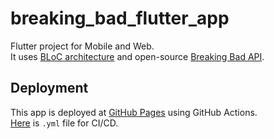 # breaking_bad_flutter_app

Flutter project for Mobile and Web.  
It uses [BLoC architecture](https://bloclibrary.dev) and open-source [Breaking Bad API](https://breakingbadapi.com/).

## Deployment

This app is deployed at [GitHub Pages](https://grafovdenis.github.io/breaking_bad_flutter_app/) using GitHub Actions.  
[Here](https://github.com/grafovdenis/breaking_bad_flutter_app/blob/master/.github/workflows/flutter_web.yml) is `.yml` file for CI/CD.
